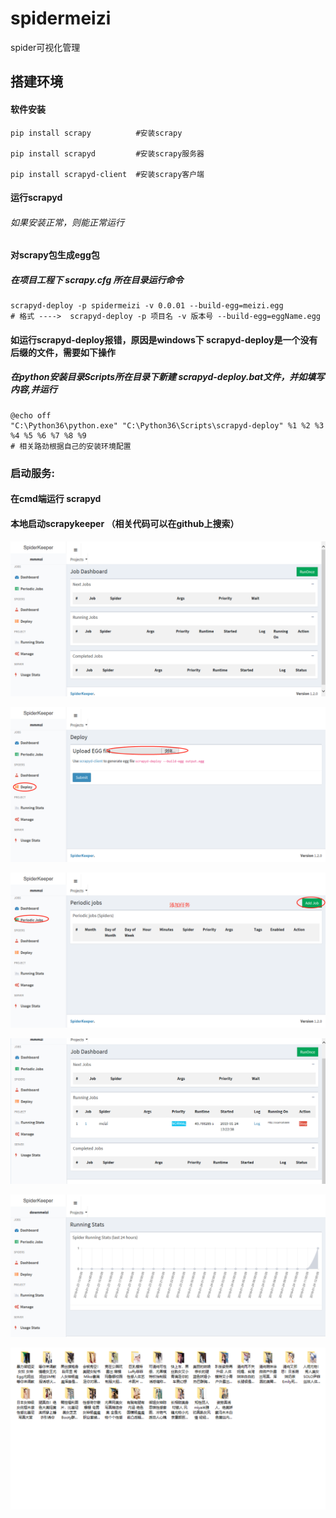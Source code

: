 # spidermeizi
spider可视化管理


## 搭建环境
#### 软件安装
```
pip install scrapy          #安装scrapy

pip install scrapyd         #安装scrapy服务器

pip install scrapyd-client  #安装scrapy客户端
```

#### 运行scrapyd

###### 如果安装正常，则能正常运行

#### 对scrapy包生成egg包
##### 在项目工程下 scrapy.cfg  所在目录运行命令

```
scrapyd-deploy -p spidermeizi -v 0.0.01 --build-egg=meizi.egg
# 格式 ---->  scrapyd-deploy -p 项目名 -v 版本号 --build-egg=eggName.egg
```

#### 如运行scrapyd-deploy报错，原因是windows下 scrapyd-deploy是一个没有后缀的文件，需要如下操作
##### 在python安装目录Scripts所在目录下新建 scrapyd-deploy.bat文件，并如填写内容,并运行
```
@echo off
"C:\Python36\python.exe" "C:\Python36\Scripts\scrapyd-deploy" %1 %2 %3 %4 %5 %6 %7 %8 %9
# 相关路劲根据自己的安装环境配置
```
### 启动服务:
#### 在cmd端运行 scrapyd
#### 本地启动scrapykeeper （相关代码可以在github上搜索）

![image](./bmp/show-1.jpg)

![image](./bmp/show-2.jpg)

![image](./bmp/show-3.jpg)

![image](./bmp/show-4.jpg)

![image](./bmp/show-5.jpg)

![image](./bmp/show-6.jpg)











